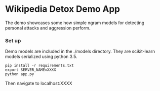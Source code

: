 # Wikipedia Detox Demo App
The demo showcases some how simple ngram models for detecting personal attacks and aggression perform.

### Set up

Demo models are included in the ./models directory. They are scikit-learn models serialized using python 3.5.

```
pip install -r requirements.txt
export SERVER_NAME=XXXX
python app.py
```
Then navigate to localhost:XXXX
